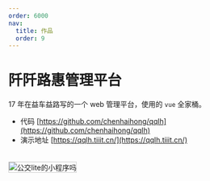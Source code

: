 ```yaml
---
order: 6000
nav:
  title: 作品
  order: 9
---
```


# 阡阡路惠管理平台

17 年在益车益路写的一个 web 管理平台，使用的 `vue` 全家桶。

- 代码 [https://github.com/chenhaihong/qqlh](https://github.com/chenhaihong/qqlh)
- 演示地址 [https://qqlh.tiiit.cn/](https://qqlh.tiiit.cn/)

<img src="https://tiiit-cn.oss-cn-shenzhen.aliyuncs.com/images/works/transit-lite-wechat-code.jpg" style="margin-top: 20px; border:1px solid #ccc;" title="公交lite的小程序吗" alt="公交lite的小程序吗" />
